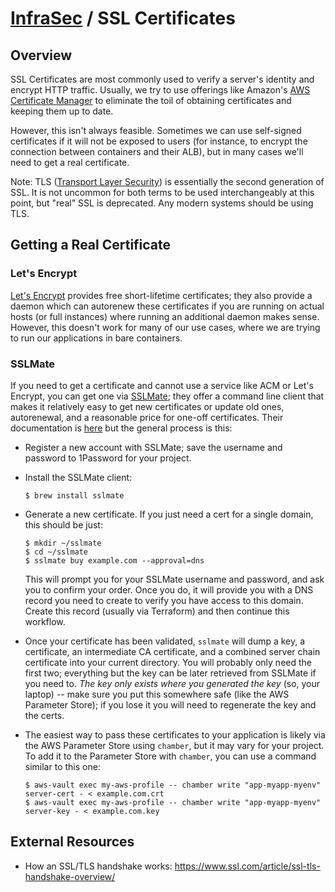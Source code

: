 # [InfraSec](./README.md) / SSL Certificates

## Overview

SSL Certificates are most commonly used to verify a server's identity and
encrypt HTTP traffic. Usually, we try to use offerings like Amazon's
[AWS Certificate Manager](https://aws.amazon.com/certificate-manager/) to
eliminate the toil of obtaining certificates and keeping them up to date.

However, this isn't always feasible. Sometimes we can use self-signed
certificates if it will not be exposed to users (for instance, to encrypt
the connection between containers and their ALB), but in many cases we'll
need to get a real certificate.

Note: TLS ([Transport Layer Security](https://en.wikipedia.org/wiki/Transport_Layer_Security))
is essentially the second generation of SSL. It is not uncommon for both
terms to be used interchangeably at this point, but "real" SSL is
deprecated. Any modern systems should be using TLS.

## Getting a Real Certificate

### Let's Encrypt

[Let's Encrypt](https://letsencrypt.org/) provides free short-lifetime
certificates; they also provide a daemon which can autorenew these
certificates if you are running on actual hosts (or full instances) where
running an additional daemon makes sense. However, this doesn't work
for many of our use cases, where we are trying to run our applications in
bare containers.

### SSLMate

If you need to get a certificate and cannot use a service like ACM or
Let's Encrypt, you can get one via [SSLMate](https://sslmate.com/); they
offer a command line client that makes it relatively easy to get new
certificates or update old ones, autorenewal, and a reasonable price for
one-off certificates. Their documentation is
[here](https://sslmate.com/help/) but the general process is this:

* Register a new account with SSLMate; save the username and password
  to 1Password for your project.
* Install the SSLMate client:

  ```console
  $ brew install sslmate
  ```

* Generate a new certificate. If you just need a cert for a single
  domain, this should be just:

  ```console
  $ mkdir ~/sslmate
  $ cd ~/sslmate
  $ sslmate buy example.com --approval=dns
  ```

  This will prompt you for your SSLMate username and password, and
  ask you to confirm your order. Once you do, it will provide you with
  a DNS record you need to create to verify you have access to this
  domain. Create this record (usually via Terraform) and then continue
  this workflow.
* Once your certificate has been validated, `sslmate` will dump a key,
  a certificate, an intermediate CA certificate, and a combined server
  chain certificate into your current directory. You will probably only
  need the first two; everything but the key can be later retrieved from
  SSLMate if you need to. *The key only exists where you generated the
  key* (so, your laptop) -- make sure you put this somewhere safe (like
  the AWS Parameter Store); if you lose it you will need to regenerate
  the key and the certs.
* The easiest way to pass these certificates to your application is
  likely via the AWS Parameter Store using `chamber`, but it may vary for
  your project. To add it to the Parameter Store with `chamber`, you can
  use a command similar to this one:

  ```console
  $ aws-vault exec my-aws-profile -- chamber write "app-myapp-myenv" server-cert - < example.com.crt
  $ aws-vault exec my-aws-profile -- chamber write "app-myapp-myenv" server-key - < example.com.key
  ```

## External Resources

* How an SSL/TLS handshake works: <https://www.ssl.com/article/ssl-tls-handshake-overview/>
